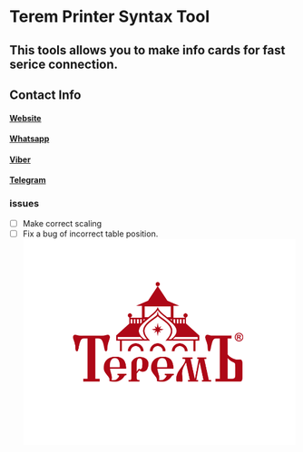 # Terem Printer Syntax Tool
## This tools allows you to make info cards for fast serice connection.


## Contact Info 
#### [Website](https://www.terem-pro.ru/)
#### [Whatsapp](https://wa.me/79855716153)
#### [Viber](viber://chat?number=79855716153)
#### [Telegram](https://t.me/Terem_chat)
### issues
- [ ] Make correct scaling
- [ ] Fix a bug of incorrect table position.
![logo](https://github.com/ARteam1980/Printer/blob/main/logo.png)